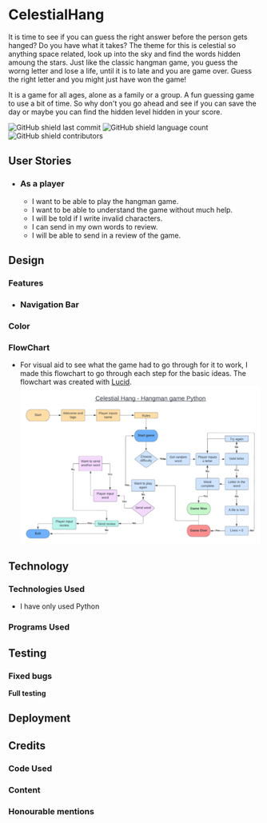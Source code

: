 # CelestialHang

It is time to see if you can guess the right answer before the person gets hanged? Do you have what it takes? The theme for this is celestial so anything space related, look up into the sky and find the words hidden amoung the stars. Just like the classic hangman game, you guess the worng letter and lose a life, until it is to late and you are game over. Guess the right letter and you might just have won the game!

It is a game for all ages, alone as a family or a group. A fun guessing game to use a bit of time. So why don't you go ahead and see if you can save the day or maybe you can find the hidden level hidden in your score.

![GitHub shield last commit](https://img.shields.io/github/last-commit/MiaRasmussen05/Test4?color=orange)
![GitHub shield language count](https://img.shields.io/github/languages/count/MiaRasmussen05/Test4?color=yellow)
![GitHub shield contributors](https://img.shields.io/github/contributors/MiaRasmussen05/Test4?color=brightgreen)

## __User Stories__

- ### As a player

    - I want to be able to play the hangman game.
    - I want to be able to understand the game without much help.
    - I will be told if I write invalid characters.
    - I can send in my own words to review.
    - I will be able to send in a review of the game.

## __Design__

### __Features__

- ### Navigation Bar

### __Color__

### __FlowChart__

- For visual aid to see what the game had to go through for it to work, I made this flowchart to go through each step for the basic ideas. The flowchart was created with [Lucid](https://lucid.app/documents#/dashboard).
![Flowchart for the basic game](./assets/gameflowchart.png)
## Technology

### Technologies Used

   - I have only used Python

### Programs Used

## __Testing__

### Fixed bugs

__Full testing__

## __Deployment__

## __Credits__

### Code Used

### Content 

### Honourable mentions
